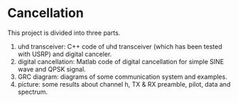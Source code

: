 # Cancellation
This project is divided into three parts. 
1. uhd transceiver: C++ code of uhd transceiver (which has been tested with USRP) and digital canceler.
2. digital cancellation: Matlab code of digital cancellation for simple SINE wave and QPSK signal.
3. GRC diagram: diagrams of some communication system and examples. 
4. picture: some results about channel h, TX & RX preamble, pilot, data and spectrum.
